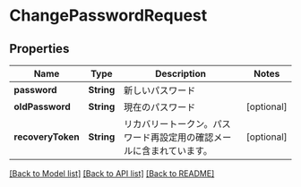# ChangePasswordRequest

## Properties
Name | Type | Description | Notes
------------ | ------------- | ------------- | -------------
**password** | **String** | 新しいパスワード | 
**oldPassword** | **String** | 現在のパスワード | [optional] 
**recoveryToken** | **String** | リカバリートークン。パスワード再設定用の確認メールに含まれています。 | [optional] 

[[Back to Model list]](../README.md#documentation-for-models) [[Back to API list]](../README.md#documentation-for-api-endpoints) [[Back to README]](../README.md)


